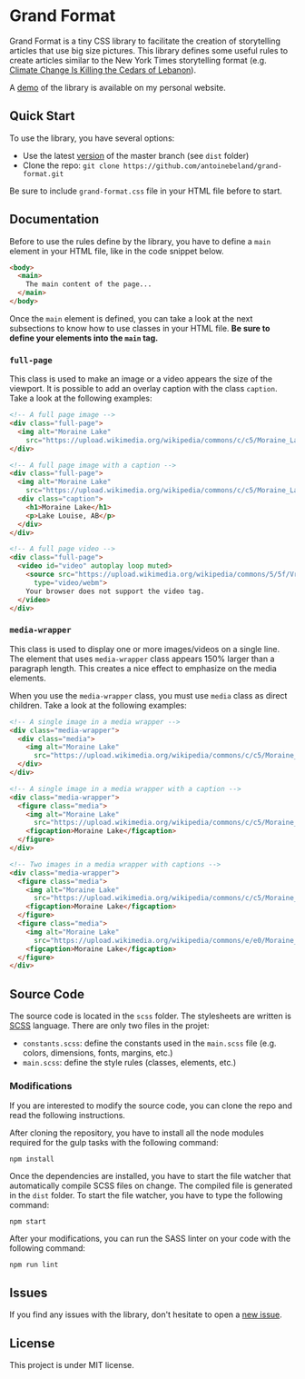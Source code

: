Grand Format
============

Grand Format is a tiny CSS library to facilitate the creation of storytelling articles that use big size pictures. 
This library defines some useful rules to create articles similar to the New York Times storytelling format 
(e.g. [Climate Change Is Killing the Cedars of Lebanon](https://www.nytimes.com/interactive/2018/07/18/climate/lebanon-climate-change-environment-cedars.html)).

A [demo](https://www.antoinebeland.com/grand-format) of the library is available on my personal website.

Quick Start
-----------
To use the library, you have several options:

- Use the latest [version](https://raw.githubusercontent.com/antoinebeland/grand-format/master/dist/grand-format.css) 
of the master branch (see `dist` folder)
- Clone the repo: `git clone https://github.com/antoinebeland/grand-format.git`

Be sure to include `grand-format.css` file in your HTML file before to start.

Documentation
-------------
Before to use the rules define by the library, you have to define a `main` element in your HTML file, like in the code
snippet below.

```html
<body>
  <main> 
    The main content of the page...
  </main>
</body>
```

Once the `main` element is defined, you can take a look at the next subsections to know how to use classes in your
HTML file. **Be sure to define your elements into the `main` tag.**

### `full-page`
This class is used to make an image or a video appears the size of the viewport. It is possible to add an overlay caption
with the class `caption`. Take a look at the following examples:

```html
<!-- A full page image -->
<div class="full-page">
  <img alt="Moraine Lake" 
    src="https://upload.wikimedia.org/wikipedia/commons/c/c5/Moraine_Lake_17092005.jpg">
</div>

<!-- A full page image with a caption -->
<div class="full-page">
  <img alt="Moraine Lake" 
    src="https://upload.wikimedia.org/wikipedia/commons/c/c5/Moraine_Lake_17092005.jpg">
  <div class="caption">
    <h1>Moraine Lake</h1>
    <p>Lake Louise, AB</p>
  </div>
</div>

<!-- A full page video -->
<div class="full-page">
  <video id="video" autoplay loop muted>
    <source src="https://upload.wikimedia.org/wikipedia/commons/5/5f/Vrabchanski_waterfall_video.webm" 
      type="video/webm">
    Your browser does not support the video tag.
  </video>
</div>
```

### `media-wrapper`
This class is used to display one or more images/videos on a single line. The element that uses `media-wrapper` class 
appears 150% larger than a paragraph length. This creates a nice effect to emphasize on the media elements.

When you use the `media-wrapper` class, you must use `media` class as direct children. Take a look at the following 
examples:

```html
<!-- A single image in a media wrapper -->
<div class="media-wrapper">
  <div class="media">
    <img alt="Moraine Lake" 
      src="https://upload.wikimedia.org/wikipedia/commons/c/c5/Moraine_Lake_17092005.jpg">
  </div>
</div>

<!-- A single image in a media wrapper with a caption -->
<div class="media-wrapper">
  <figure class="media">
    <img alt="Moraine Lake" 
      src="https://upload.wikimedia.org/wikipedia/commons/c/c5/Moraine_Lake_17092005.jpg">
    <figcaption>Moraine Lake</figcaption>
  </figure>
</div>

<!-- Two images in a media wrapper with captions -->
<div class="media-wrapper">
  <figure class="media">
    <img alt="Moraine Lake" 
      src="https://upload.wikimedia.org/wikipedia/commons/c/c5/Moraine_Lake_17092005.jpg">
    <figcaption>Moraine Lake</figcaption>
  </figure>
  <figure class="media">
    <img alt="Moraine Lake" 
      src="https://upload.wikimedia.org/wikipedia/commons/e/e0/Moraine_Lake-Banff_NP.JPG">
    <figcaption>Moraine Lake</figcaption>
  </figure>
</div>
```

Source Code
-----------
The source code is located in the `scss` folder. The stylesheets are written is [SCSS](https://sass-lang.com/) language. 
There are only two files in the projet:

- `constants.scss`: define the constants used in the `main.scss` file (e.g. colors, dimensions, fonts, margins, etc.)
- `main.scss`: define the style rules (classes, elements, etc.) 

### Modifications

If you are interested to modify the source code, you can clone the repo and read the following instructions.

After cloning the repository, you have to install all the node modules required for the gulp tasks
with the following command:
```
npm install
```

Once the dependencies are installed, you have to start the file watcher that automatically compile SCSS files on change.
The compiled file is generated in the `dist` folder. To start the file watcher, you have to type the following command:

```
npm start
```

After your modifications, you can run the SASS linter on your code with the following command:

```
npm run lint
```

Issues
------
If you find any issues with the library, don't hesitate to open a 
[new issue](https://github.com/antoinebeland/grand-format/issues/new).

License
-------
This project is under MIT license.
